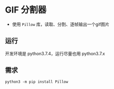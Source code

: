 # GIF 分割器



- 使用 `Pillow` 库，读取、分割、逐帧输出一个gif图片


## 运行

开发环境是 python3.7.4，运行尽量也用 python3.7.x

## 需求

```
python3 -m pip install Pillow
```
